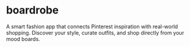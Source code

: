 # boardrobe
A smart fashion app that connects Pinterest inspiration with real-world shopping. Discover your style, curate outfits, and shop directly from your mood boards.
